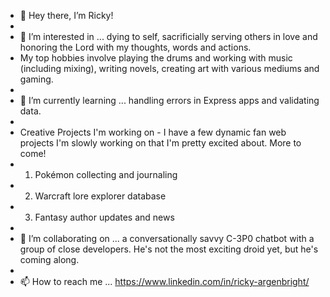 - 👋 Hey there, I’m Ricky!
- 
- 👀 I’m interested in ... dying to self, sacrificially serving others in love and honoring the Lord with my thoughts, words and actions.
- My top hobbies involve playing the drums and working with music (including mixing), writing novels, creating art with various mediums and gaming.
-      
- 🌱 I’m currently learning ... handling errors in Express apps and validating data.
- 
- Creative Projects I'm working on - I have a few dynamic fan web projects I'm slowly working on that I'm pretty excited about. More to come!
- 1) Pokémon collecting and journaling
- 2) Warcraft lore explorer database
- 3) Fantasy author updates and news
-      
- 💞️ I’m collaborating on ... a conversationally savvy C-3P0 chatbot with a group of close developers. He's not the most exciting droid yet, but he's coming along.
- 
- 📫 How to reach me ... https://www.linkedin.com/in/ricky-argenbright/

<!---
HonorableAnomaly/HonorableAnomaly is a ✨ special ✨ repository because its `README.md` (this file) appears on your GitHub profile.
You can click the Preview link to take a look at your changes.
--->

